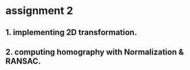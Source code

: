 # assignment 2 

## 1. implementing 2D transformation.
## 2. computing homography with Normalization & RANSAC. 
